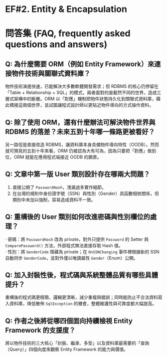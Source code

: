 # EF#2. Entity & Encapsulation

# 問答集 (FAQ, frequently asked questions and answers)

## Q: 為什麼需要 ORM（例如 Entity Framework）來連接物件技術與關聯式資料庫？
物件技術演進快速，已能解決大多數軟體開發需求；但 RDBMS 的核心仍停留在「Table + Relationship + SQL」的模式，兩者面對的是截然不同的世界，造成三層式架構中的斷層。ORM 以「對應」機制把物件狀態持久化到關聯式資料庫，藉此橋接這兩個世界，並試圖讓程式設計師以更貼近物件導向的方式操作資料。

## Q: 除了使用 ORM，還有什麼辦法可解決物件世界與 RDBMS 的落差？未來五到十年哪一條路更被看好？
另一路徑是直接改造 RDBMS，讓資料庫本身具備物件導向特性（OODB）。然而就可預見的五到十年來看，ORM 仍被認為大有可為，因為只要把「對應」做到位，ORM 就能在應用程式端接近 OODB 的願景。

## Q: 文章中第一版 User 類別設計存在哪兩大問題？
1. 直接公開了 `PasswordHash`，洩漏過多實作細節。  
2. 在台灣的規則中身份證字號（SSN）與性別（Gender）具函數相依關係，但類別中未加以強制，容易造成資料不一致。

## Q: 重構後的 User 類別如何改進密碼與性別欄位的處理？
‧ 密碼：將 `PasswordHash` 改為 private，對外只提供 `Password` 的 Setter 與 `ComparePassword()` 方法，外部程式無法直接存取 Hash 值。  
‧ 性別：將 `GenderCode` 隱藏為 private；在 `OnSSNChanging` 事件裡根據新的 SSN 自動同步 `GenderCode`，並對外僅以唯讀屬性 `Gender`（Enum）公開。

## Q: 加入封裝性後，程式碼與系統整體品質有哪些具體提升？
重構後的程式碼更精簡、邏輯更清晰，減少重複與錯誤；同時能防止不合法資料寫入資料庫，降低散佈 `SqlException` 的機會，整體維護性與可靠度都大幅提高。

## Q: 作者之後將從哪四個面向持續檢視 Entity Framework 的支援度？
將以物件技術的三大核心「封裝、繼承、多型」以及資料庫最需要的「查詢（Query）」四個向度來觀察 Entity Framework 的能力與價值。